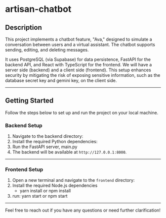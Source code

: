 # artisan-chatbot

## **Description**

This project implements a chatbot feature, "Ava," designed to simulate a conversation between users and a virtual assistant. The chatbot supports sending, editing, and deleting messages.

It uses PostgreSQL (via Supabase) for data persistence, FastAPI for the backend API, and React with TypeScript for the frontend. We will have a server side (backend)
and a client side (frontend). This setup enhances security by mitigating the risk of
exposing sensitive information, such as the database secret key and gemini key, on the client side.

---

## **Getting Started**

Follow the steps below to set up and run the project on your local machine.

### **Backend Setup**

1. Navigate to the backend directory:
2. Install the required Python dependencies:
3. Run the FastAPI server, main.py
4. The backend will be available at `http://127.0.0.1:8000`.

---

### Frontend Setup

1. Open a new terminal and navigate to the `frontend` directory:
2. Install the required Node.js dependencies
   - yarn install or npm install
3. run:
   yarn start or npm start

---

Feel free to reach out if you have any questions or need further clarification!
